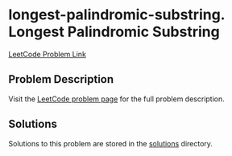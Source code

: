 # longest-palindromic-substring. Longest Palindromic Substring

[LeetCode Problem Link](https://leetcode.com/problems/longest_palindromic_substring/)

## Problem Description

Visit the [LeetCode problem page](https://leetcode.com/problems/longest_palindromic_substring/) for the full problem description.

## Solutions

Solutions to this problem are stored in the [solutions](./solutions) directory.
